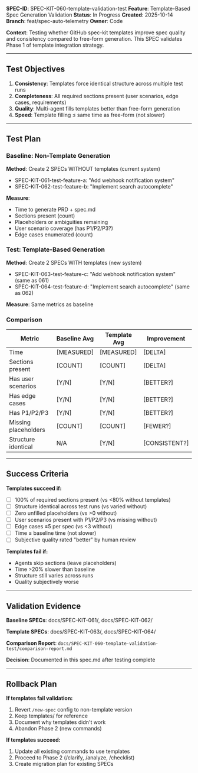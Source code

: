 **SPEC-ID**: SPEC-KIT-060-template-validation-test
**Feature**: Template-Based Spec Generation Validation
**Status**: In Progress
**Created**: 2025-10-14
**Branch**: feat/spec-auto-telemetry
**Owner**: Code

**Context**: Testing whether GitHub spec-kit templates improve spec quality and consistency compared to free-form generation. This SPEC validates Phase 1 of template integration strategy.

---

## Test Objectives

1. **Consistency**: Templates force identical structure across multiple test runs
2. **Completeness**: All required sections present (user scenarios, edge cases, requirements)
3. **Quality**: Multi-agent fills templates better than free-form generation
4. **Speed**: Template filling ≤ same time as free-form (not slower)

---

## Test Plan

### Baseline: Non-Template Generation

**Method**: Create 2 SPECs WITHOUT templates (current system)
- SPEC-KIT-061-test-feature-a: "Add webhook notification system"
- SPEC-KIT-062-test-feature-b: "Implement search autocomplete"

**Measure**:
- Time to generate PRD + spec.md
- Sections present (count)
- Placeholders or ambiguities remaining
- User scenario coverage (has P1/P2/P3?)
- Edge cases enumerated (count)

### Test: Template-Based Generation

**Method**: Create 2 SPECs WITH templates (new system)
- SPEC-KIT-063-test-feature-c: "Add webhook notification system" (same as 061)
- SPEC-KIT-064-test-feature-d: "Implement search autocomplete" (same as 062)

**Measure**: Same metrics as baseline

### Comparison

| Metric | Baseline Avg | Template Avg | Improvement |
|--------|--------------|--------------|-------------|
| Time | [MEASURED] | [MEASURED] | [DELTA] |
| Sections present | [COUNT] | [COUNT] | [DELTA] |
| Has user scenarios | [Y/N] | [Y/N] | [BETTER?] |
| Has edge cases | [Y/N] | [Y/N] | [BETTER?] |
| Has P1/P2/P3 | [Y/N] | [Y/N] | [BETTER?] |
| Missing placeholders | [COUNT] | [COUNT] | [FEWER?] |
| Structure identical | N/A | [Y/N] | [CONSISTENT?] |

---

## Success Criteria

**Templates succeed if:**
- [ ] 100% of required sections present (vs <80% without templates)
- [ ] Structure identical across test runs (vs varied without)
- [ ] Zero unfilled placeholders (vs >0 without)
- [ ] User scenarios present with P1/P2/P3 (vs missing without)
- [ ] Edge cases ≥5 per spec (vs <3 without)
- [ ] Time ≤ baseline time (not slower)
- [ ] Subjective quality rated "better" by human review

**Templates fail if:**
- Agents skip sections (leave placeholders)
- Time >20% slower than baseline
- Structure still varies across runs
- Quality subjectively worse

---

## Validation Evidence

**Baseline SPECs**: docs/SPEC-KIT-061/, docs/SPEC-KIT-062/

**Template SPECs**: docs/SPEC-KIT-063/, docs/SPEC-KIT-064/

**Comparison Report**: `docs/SPEC-KIT-060-template-validation-test/comparison-report.md`

**Decision**: Documented in this spec.md after testing complete

---

## Rollback Plan

**If templates fail validation:**
1. Revert `/new-spec` config to non-template version
2. Keep templates/ for reference
3. Document why templates didn't work
4. Abandon Phase 2 (new commands)

**If templates succeed:**
1. Update all existing commands to use templates
2. Proceed to Phase 2 (/clarify, /analyze, /checklist)
3. Create migration plan for existing SPECs
